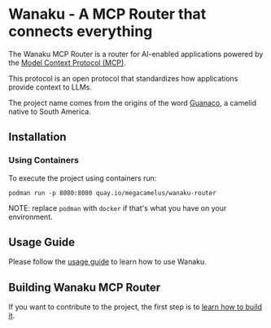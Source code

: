 # Wanaku - A MCP Router that connects everything

The Wanaku MCP Router is a router for AI-enabled applications powered by the [Model Context Protocol (MCP)](https://modelcontextprotocol.io/).

This protocol is an open protocol that standardizes how applications provide context to LLMs. 

The project name comes from the origins of the word [Guanaco](https://en.wikipedia.org/wiki/Guanaco), a camelid native to
South America.

## Installation 

### Using Containers 

To execute the project using containers run: 

```shell
podman run -p 8080:8080 quay.io/megacamelus/wanaku-router
```

NOTE: replace `podman` with `docker` if that's what you have on your environment.

## Usage Guide

Please follow the [usage guide](docs/usage.md) to learn how to use Wanaku.

## Building Wanaku MCP Router

If you want to contribute to the project, the first step is to [learn how to build it](docs/building.md).

